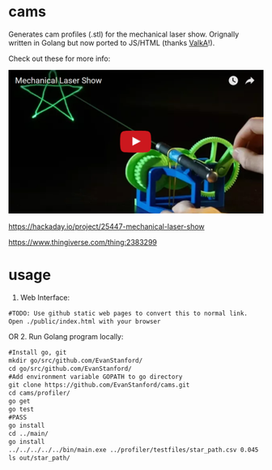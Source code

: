 # cams

Generates cam profiles (.stl) for the mechanical laser show. Orignally written in Golang but now ported to JS/HTML (thanks [ValkA](https://github.com/ValkA)!).

Check out these for more info:

[<img src="https://raw.githubusercontent.com/EvanStanford/cams/master/screenshot.png" width="650" />](https://www.youtube.com/watch?v=_dtBUiaAqRE)

https://hackaday.io/project/25447-mechanical-laser-show

https://www.thingiverse.com/thing:2383299

# usage

1. Web Interface:
```
#TODO: Use github static web pages to convert this to normal link.
Open ./public/index.html with your browser
```

OR 2. Run Golang program locally:
```
#Install go, git
mkdir go/src/github.com/EvanStanford/
cd go/src/github.com/EvanStanford/
#Add environment variable GOPATH to go directory
git clone https://github.com/EvanStanford/cams.git
cd cams/profiler/
go get         
go test
#PASS                                                                    
go install
cd ../main/
go install
../../../../../bin/main.exe ../profiler/testfiles/star_path.csv 0.045
ls out/star_path/
```
